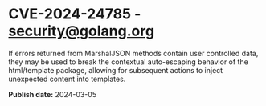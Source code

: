 # CVE-2024-24785 - security@golang.org

If errors returned from MarshalJSON methods contain user controlled data, they may be used to break the contextual auto-escaping behavior of the html/template package, allowing for subsequent actions to inject unexpected content into templates.

**Publish date:** 2024-03-05
